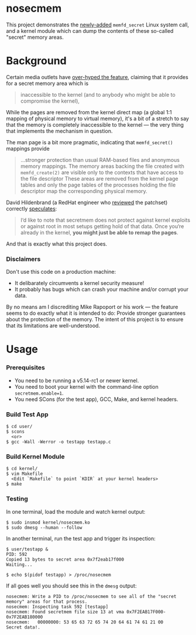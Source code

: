 nosecmem
========

This project demonstrates the
[newly-added](https://github.com/torvalds/linux/commit/1507f51255c9)
`memfd_secret` Linux system call, and a kernel module which can dump the
contents of these so-called "secret" memory areas.

# Background
Certain media outlets have [over-hyped the feature](https://lwn.net/Articles/865256/),
claiming that it provides for a secret memory area which is 

> inaccessible to the kernel (and to anybody who might be able to compromise
> the kernel),

While the pages are removed from the kernel direct map (a global 1:1 mapping of
physical memory to virtual memory), it's a bit of a stretch to say that the
memory is completely inaccessible to the kernel — the very thing that
implements the mechanism in question.

The man page is a bit more pragmatic, indicating that `memfd_secret()` mappings
provide

> ...stronger protection than usual RAM-based files and anonymous memory
> mappings.
> The memory areas backing the file created with `memfd_create(2)` are visible
> only to the contexts that have access to the file descriptor These areas are
> removed from the kernel page tables and only the page tables of the processes
> holding the file descriptor map the corresponding physical memory.

David Hildenbrand (a RedHat engineer who
[reviewed](https://lkml.org/lkml/2021/5/14/225) the patchset) correctly
[speculates](https://lwn.net/Articles/865545/):

> I‘d like to note that secretmem does not protect against kernel exploits or
> against root in most setups getting hold of that data. Once you‘re already in
> the kernel, **you might just be able to remap the pages**.

And that is exactly what this project does.

### Disclaimers
Don't use this code on a production machine:
- It delibarately circumvents a kernel security measure!
- It probably has bugs which can crash your machine and/or corrupt your data.

By no means am I discrediting Mike Rapoport or his work — the feature seems to
do exactly what it is intended to do: Provide stronger guarantees about the
protection of the memory. The intent of this project is to ensure that its
limitations are well-understood.

# Usage

### Prerequisites
- You need to be running a v5.14-rc1 or newer kernel.
- You need to boot your kernel with the command-line option `secretmem.enable=1`.
- You need SCons (for the test app), GCC, Make, and kernel headers.

### Build Test App
```
$ cd user/
$ scons
  <or>
$ gcc -Wall -Werror -o testapp testapp.c
```

### Build Kernel Module
```
$ cd kernel/
$ vim Makefile
  <Edit `Makefile` to point `KDIR` at your kernel headers>
$ make
```

### Testing

In one terminal, load the module and watch kernel output:
```
$ sudo insmod kernel/nosecmem.ko
$ sudo dmesg --human --follow
```

In another terminal, run the test app and trigger its inspection:
```
$ user/testapp &
PID: 592
Copied 13 bytes to secret area 0x7f2eab17f000
Waiting...

$ echo $(pidof testapp) > /proc/nosecmem
```

If all goes well you should see this in the `dmesg` output:
```
nosecmem: Write a PID to /proc/nosecmem to see all of the "secret memory" areas for that process.
nosecmem: Inspecting task 592 [testapp]
nosecmem: Found secretmem file size 13 at vma 0x7F2EAB17F000-0x7F2EAB180000
nosecmem:   00000000: 53 65 63 72 65 74 20 64 61 74 61 21 00           Secret data!.
```
